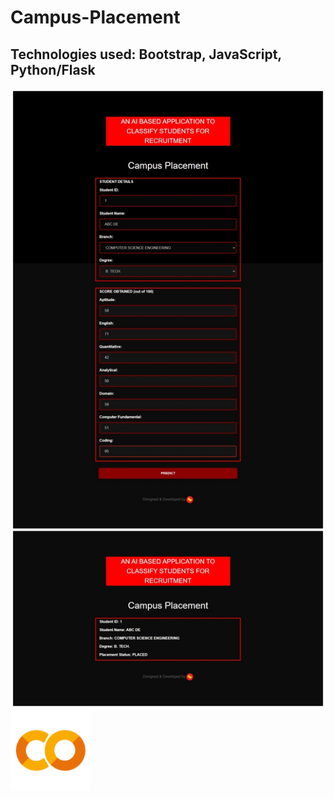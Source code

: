 # Campus-Placement
## Technologies used: Bootstrap, JavaScript, Python/Flask
<img src="cp.jpg">
<img src="colab.png" width="128" height="128">
